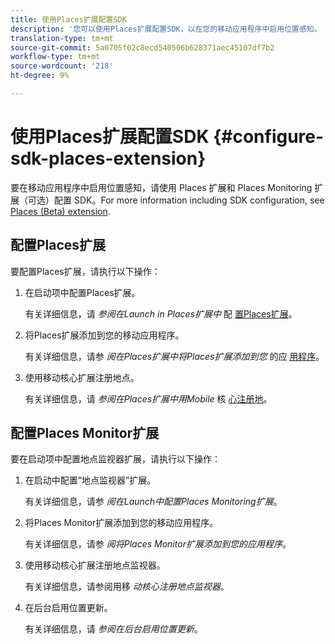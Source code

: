 ```yaml
---
title: 使用Places扩展配置SDK
description: '您可以使用Places扩展配置SDK，以在您的移动应用程序中启用位置感知。 '
translation-type: tm+mt
source-git-commit: 5a0705f02c8ecd540506b628371aec45107df7b2
workflow-type: tm+mt
source-wordcount: '218'
ht-degree: 9%

---
```



# 使用Places扩展配置SDK {#configure-sdk-places-extension}

要在移动应用程序中启用位置感知，请使用 Places 扩展和 Places Monitoring 扩展（可选）配置 SDK。For more information including SDK configuration, see [Places (Beta) extension](/help/places-ext-aep-sdks/places-extension/places-extension.md).

## 配置Places扩展

要配置Places扩展，请执行以下操作：

1. 在启动项中配置Places扩展。

   有关详细信息，请 *参阅在Launch in Places扩展中* 配 [置Places扩展](/help/places-ext-aep-sdks/places-extension/places-extension.md)。

1. 将Places扩展添加到您的移动应用程序。

   有关详细信息，请参 *阅在Places扩展中将Places扩展添加到您* 的应 [用程序](/help/places-ext-aep-sdks/places-extension/places-extension.md)。

1. 使用移动核心扩展注册地点。

   有关详细信息，请 *参阅在Places扩展中用Mobile* 核 [心注册地](/help/places-ext-aep-sdks/places-extension/places-extension.md)。

## 配置Places Monitor扩展

要在启动项中配置地点监视器扩展，请执行以下操作：

1. 在启动中配置“地点监视器”扩展。

   有关详细信息，请参 *阅在Launch中配置Places Monitoring扩展*。

1. 将Places Monitor扩展添加到您的移动应用程序。

   有关详细信息，请参 *阅将Places Monitor扩展添加到您的应用程序*。

1. 使用移动核心扩展注册地点监视器。

   有关详细信息，请参阅用移 *动核心注册地点监视器*。

1. 在后台启用位置更新。

   有关详细信息，请 *参阅在后台启用位置更新*。
